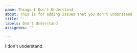 ```yaml
---
name: Things I Don't Understand
about: This is for adding issues that you don't understand
title: ''
labels: Don't Understand
assignees: ''

---
```


I don't understand:
